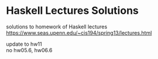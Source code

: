 # Haskell Lectures Solutions
solutions to homework of Haskell lectures https://www.seas.upenn.edu/~cis194/spring13/lectures.html  

update to hw11   
no hw05.6, hw06.6  